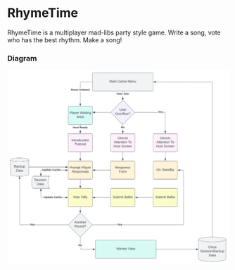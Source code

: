 # RhymeTime
RhymeTime is a multiplayer mad-libs party style game. Write a song, vote who has the best rhythm. Make a song!

### Diagram
<img src="./diagramWhiteBackground.svg">
